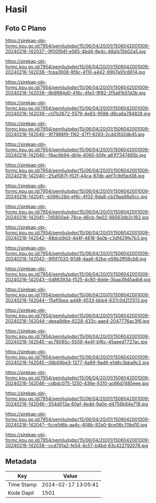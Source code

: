 # Hasil

## Foto C Plano

https://sirekap-obj-formc.kpu.go.id/7954/pemilu/pdpr/15/06/04/20/01/1506042001009-20240216-142037--9f00f84f-e565-4bd4-8e4c-48a1c15b02a5.jpg

https://sirekap-obj-formc.kpu.go.id/7954/pemilu/pdpr/15/06/04/20/01/1506042001009-20240216-142038--fcea3608-8f8c-4110-a442-9907a91c6614.jpg

https://sirekap-obj-formc.kpu.go.id/7954/pemilu/pdpr/15/06/04/20/01/1506042001009-20240216-142039--8b9984d0-416c-4fa3-9f82-2f5a91b51d3b.jpg

https://sirekap-obj-formc.kpu.go.id/7954/pemilu/pdpr/15/06/04/20/01/1506042001009-20240216-142039--c07b2672-5579-4e83-9588-d9ca6a784828.jpg

https://sirekap-obj-formc.kpu.go.id/7954/pemilu/pdpr/15/06/04/20/01/1506042001009-20240216-142040--9f7988f9-1162-47f1-8293-2cd43fd2db45.jpg

https://sirekap-obj-formc.kpu.go.id/7954/pemilu/pdpr/15/06/04/20/01/1506042001009-20240216-142040--f8ac9b94-db1e-4060-b5fe-a61f7347485b.jpg

https://sirekap-obj-formc.kpu.go.id/7954/pemilu/pdpr/15/06/04/20/01/1506042001009-20240216-142040--25af087f-f02f-44ca-87db-abf7c9d5ed38.jpg

https://sirekap-obj-formc.kpu.go.id/7954/pemilu/pdpr/15/06/04/20/01/1506042001009-20240216-142041--b596c28d-ef6c-4f02-9da8-cb29aa98a5cc.jpg

https://sirekap-obj-formc.kpu.go.id/7954/pemilu/pdpr/15/06/04/20/01/1506042001009-20240216-142041--7d5800a4-78ce-46cb-9e02-88563db2c162.jpg

https://sirekap-obj-formc.kpu.go.id/7954/pemilu/pdpr/15/06/04/20/01/1506042001009-20240216-142042--88dcb9d3-4d4f-4818-9a0b-c3df429fe7b3.jpg

https://sirekap-obj-formc.kpu.go.id/7954/pemilu/pdpr/15/06/04/20/01/1506042001009-20240216-142042--9f0f7033-97d8-4aa6-82be-e56b2ff06cb6.jpg

https://sirekap-obj-formc.kpu.go.id/7954/pemilu/pdpr/15/06/04/20/01/1506042001009-20240216-142043--0d863934-f525-4c80-8dde-3baa3945adb6.jpg

https://sirekap-obj-formc.kpu.go.id/7954/pemilu/pdpr/15/06/04/20/01/1506042001009-20240216-142044--15ef0bea-ad48-4533-bbb4-637c0d2f2513.jpg

https://sirekap-obj-formc.kpu.go.id/7954/pemilu/pdpr/15/06/04/20/01/1506042001009-20240216-142044--deea9dbe-8228-433c-aae4-2047776ac3f6.jpg

https://sirekap-obj-formc.kpu.go.id/7954/pemilu/pdpr/15/06/04/20/01/1506042001009-20240216-142045--ec78085c-5509-4e4f-bf6c-45aeed7727ac.jpg

https://sirekap-obj-formc.kpu.go.id/7954/pemilu/pdpr/15/06/04/20/01/1506042001009-20240216-142045--06b06be3-1377-4a89-9ad9-e1d6c3bba9c2.jpg

https://sirekap-obj-formc.kpu.go.id/7954/pemilu/pdpr/15/06/04/20/01/1506042001009-20240216-142046--cdbdc075-1250-436e-9310-ac66d7485eee.jpg

https://sirekap-obj-formc.kpu.go.id/7954/pemilu/pdpr/15/06/04/20/01/1506042001009-20240216-142046--554d013a-60af-4edd-9a0e-d4756b64e718.jpg

https://sirekap-obj-formc.kpu.go.id/7954/pemilu/pdpr/15/06/04/20/01/1506042001009-20240216-142047--fcce1d6b-aa4c-408b-92a0-8ce06c70bd10.jpg

https://sirekap-obj-formc.kpu.go.id/7954/pemilu/pdpr/15/06/04/20/01/1506042001009-20240216-142038--ccd791a2-fe54-4c57-b4bd-63c422792076.jpg


## Metadata

| Key        | Value               |
| ---------- | ------------------- |
| Time Stamp | 2024-02-17 13:05:41 |
| Kode Dapil | 1501                |



